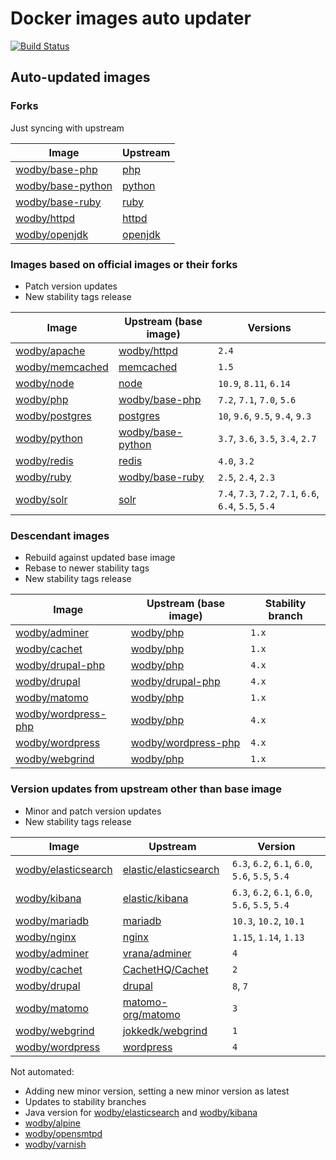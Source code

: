 # Docker images auto updater

[![Build Status](https://travis-ci.com/wodby/images.svg?branch=master)](https://travis-ci.com/wodby/images)

## Auto-updated images

### Forks

Just syncing with upstream

| Image                 | Upstream  |
| --------------------- | --------- |
| [wodby/base-php]      | [php]     |
| [wodby/base-python]   | [python]  |
| [wodby/base-ruby]     | [ruby]    |
| [wodby/httpd]         | [httpd]   |
| [wodby/openjdk]       | [openjdk] |

### Images based on official images or their forks

* Patch version updates
* New stability tags release

| Image                 | Upstream (base image) | Versions                                               |
| --------------------- | --------------------- | ------------------------------------------------------ |
| [wodby/apache]        | [wodby/httpd]         | `2.4`                                                  |
| [wodby/memcached]     | [memcached]           | `1.5`                                                  |
| [wodby/node]          | [node]                | `10.9`, `8.11`, `6.14`                                 |
| [wodby/php]           | [wodby/base-php]      | `7.2`, `7.1`, `7.0`, `5.6`                             |
| [wodby/postgres]      | [postgres]            | `10`, `9.6`, `9.5`, `9.4`, `9.3`                       |
| [wodby/python]        | [wodby/base-python]   | `3.7`, `3.6`, `3.5`, `3.4`, `2.7`                      |
| [wodby/redis]         | [redis]               | `4.0`, `3.2`                                           |
| [wodby/ruby]          | [wodby/base-ruby]     | `2.5`, `2.4`, `2.3`                                    |
| [wodby/solr]          | [solr]                | `7.4`, `7.3`, `7.2`, `7.1`, `6.6`, `6.4`, `5.5`, `5.4` |

### Descendant images

* Rebuild against updated base image
* Rebase to newer stability tags
* New stability tags release

| Image                 | Upstream (base image) | Stability branch |
| --------------------- | --------------------- | ---------------- |
| [wodby/adminer]       | [wodby/php]           | `1.x`            |
| [wodby/cachet]        | [wodby/php]           | `1.x`            |
| [wodby/drupal-php]    | [wodby/php]           | `4.x`            |
| [wodby/drupal]        | [wodby/drupal-php]    | `4.x`            |
| [wodby/matomo]        | [wodby/php]           | `1.x`            |
| [wodby/wordpress-php] | [wodby/php]           | `4.x`            |
| [wodby/wordpress]     | [wodby/wordpress-php] | `4.x`            |
| [wodby/webgrind]      | [wodby/php]           | `1.x`            |

### Version updates from upstream other than base image

* Minor and patch version updates
* New stability tags release

| Image                 | Upstream                | Version                                         |
| --------------------- | ----------------------- | ----------------------------------------------- |
| [wodby/elasticsearch] | [elastic/elasticsearch] | `6.3`, `6.2`, `6.1`, `6.0`, `5.6`, `5.5`, `5.4` |
| [wodby/kibana]        | [elastic/kibana]        | `6.3`, `6.2`, `6.1`, `6.0`, `5.6`, `5.5`, `5.4` |
| [wodby/mariadb]       | [mariadb]               | `10.3`, `10.2`, `10.1`                          |
| [wodby/nginx]         | [nginx]                 | `1.15`, `1.14`, `1.13`                          |
| [wodby/adminer]       | [vrana/adminer]         | `4`                                             |
| [wodby/cachet]        | [CachetHQ/Cachet]       | `2`                                             |
| [wodby/drupal]        | [drupal]                | `8`, `7`                                        |
| [wodby/matomo]        | [matomo-org/matomo]     | `3`                                             |
| [wodby/webgrind]      | [jokkedk/webgrind]      | `1`                                             |
| [wodby/wordpress]     | [wordpress]             | `4`                                             |

Not automated:

* Adding new minor version, setting a new minor version as latest
* Updates to stability branches 
* Java version for [wodby/elasticsearch] and [wodby/kibana]
* [wodby/alpine]
* [wodby/opensmtpd]
* [wodby/varnish]

[CachetHQ/Cachet]: https://github.com/CachetHQ/Cachet
[drupal]: https://github.com/docker-library/drupal
[elastic/elasticsearch]: https://github.com/elastic/elasticsearch
[httpd]: https://github.com/docker-library/httpd
[jokkedk/webgrind]: https://github.com/jokkedk/webgrind
[elastic/kibana]: https://github.com/elastic/kibana
[mariadb]: https://github.com/docker-library/mariadb
[matomo-org/matomo]: https://github.com/matomo-org/matomo
[memcached]: https://github.com/docker-library/memcached
[nginx]: https://github.com/docker-library/nginx
[node]: https://github.com/docker-library/node
[openjdk]: https://github.com/docker-library/openjdk
[php]: https://github.com/docker-library/php
[postgres]: https://github.com/docker-library/postgres
[python]: https://github.com/docker-library/python
[redis]: https://github.com/docker-library/redis
[ruby]: https://github.com/docker-library/ruby
[solr]: https://github.com/docker-library/solr
[vrana/adminer]: https://github.com/vrana/adminer
[wodby/adminer]: https://github.com/wodby/adminer
[wodby/alpine]: https://github.com/wodby/alpine
[wodby/apache]: https://github.com/wodby/apache
[wodby/base-php]: https://github.com/wodby/base-php
[wodby/base-python]: https://github.com/wodby/base-python
[wodby/base-ruby]: https://github.com/wodby/base-ruby
[wodby/cachet]: https://github.com/wodby/cachet
[wodby/drupal-php]: https://github.com/wodby/drupal-php
[wodby/drupal]: https://github.com/wodby/drupal
[wodby/elasticsearch]: https://github.com/wodby/elasticsearch
[wodby/httpd]: https://github.com/wodby/httpd
[wodby/kibana]: https://github.com/wodby/kibana
[wodby/mariadb]: https://github.com/wodby/mariadb
[wodby/matomo]: https://github.com/wodby/matomo
[wodby/memcached]: https://github.com/wodby/memcached
[wodby/nginx]: https://github.com/wodby/nginx
[wodby/node]: https://github.com/wodby/node
[wodby/openjdk]: https://github.com/wodby/openjdk
[wodby/opensmtpd]: https://github.com/wodby/opensmtpd
[wodby/php]: https://github.com/wodby/php
[wodby/postgres]: https://github.com/wodby/postgres
[wodby/python]: https://github.com/wodby/python
[wodby/redis]: https://github.com/wodby/redis
[wodby/ruby]: https://github.com/wodby/ruby
[wodby/solr]: https://github.com/wodby/solr
[wodby/varnish]: https://github.com/wodby/varnish
[wodby/webgrind]: https://github.com/wodby/webgrind
[wodby/wordpress-php]: https://github.com/wodby/wordpress-php
[wodby/wordpress]: https://github.com/wodby/wordpress
[wordpress]: https://github.com/docker-library/wordpress
